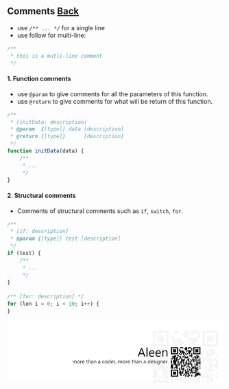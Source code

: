 ## Comments [**Back**](./../README.md)

- use `/** ... */` for a single line
- use follow for multi-line:

```js
/**
 * this is a mutli-line comment
 */
```

#### 1. Function comments

- use `@param` to give comments for all the parameters of this function.
- use `@return` to give comments for what will be return of this function.

```js
/**
 * [initData: description]
 * @param  {[type]} data [description]
 * @return {[type]}      [description]
 */
function initData(data) {
    /**
     * ...
     */
}
```

#### 2. Structural comments

- Comments of structural comments such as `if`, `switch`, `for`.

```js
/** 
 * [if: description]
 * @param {[type]} test [description]
 */
if (test) {
    /**
     * ...
     */
}

/** [for: description] */
for (len i = 0; i < 10; i++) {
}
```

<a href="http://aleen42.github.io/" target="_blank" ><img src="./../pic/tail.gif"></a>